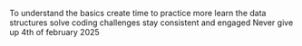 To understand the basics
create time to practice more
learn the data structures
solve coding challenges
stay consistent and engaged
Never give up
4th of february 2025



